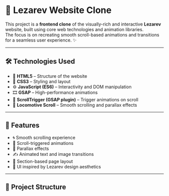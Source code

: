 # 🚀 Lezarev Website Clone

This project is a **frontend clone** of the visually-rich and interactive **Lezarev** website, built using core web technologies and animation libraries. <br>
The focus is on recreating smooth scroll-based animations and transitions for a seamless user experience. ✨

---

## 🛠️ Technologies Used

- 🧱 **HTML5** – Structure of the website <br>
- 🎨 **CSS3** – Styling and layout <br>
- ⚙️ **JavaScript (ES6)** – Interactivity and DOM manipulation <br>
- 🎞️ **GSAP** – High-performance animations <br>
- 📍 **ScrollTrigger (GSAP plugin)** – Trigger animations on scroll <br>
- 🧭 **Locomotive Scroll** – Smooth scrolling and parallax effects <br>

---

## 🎯 Features

- 🌀 Smooth scrolling experience <br>
- 🎯 Scroll-triggered animations <br>
- 🌄 Parallax effects <br>
- ✍️ Animated text and image transitions <br>
- 🧩 Section-based page layout <br>
- 🎨 UI inspired by Lezarev design aesthetics <br>

---

## 📁 Project Structure


 
